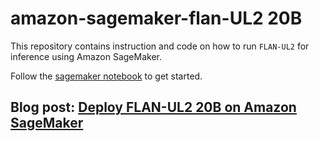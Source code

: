 # amazon-sagemaker-flan-UL2 20B

This repository contains instruction and code on how to run `FLAN-UL2` for inference using Amazon SageMaker.

Follow the [sagemaker notebook](sagemaker-notebook.ipynb) to get started.

## Blog post: [Deploy FLAN-UL2 20B on Amazon SageMaker](https://www.philschmid.de/deploy-flan-ul2-sagemaker)

